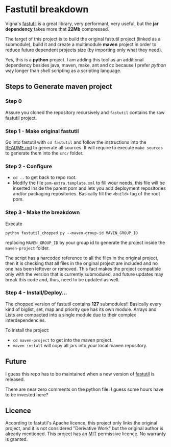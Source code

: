 # Fastutil breakdown

Vigna's [fastutil](https://github.com/vigna/fastutil) is a great library, very performant, very useful, but the **jar dependency** takes more that **22Mb** compressed.

The target of this project is to build the original fastutil project (linked as a submodule), build it and create a multimodule **maven** project in order to reduce future dependent projects size (by importing only what they need).

Yes, this is a **python** project. I am adding this tool as an additional dependency besides java, maven, make, ant and cc because I prefer _python_ way longer than _shell_ scripting as a scripting language.

## Steps to Generate maven project

### Step 0
Assure you cloned the repository recursively and `fastutil` contains the raw fastutil project.

### Step 1 - Make original fastutil

Go into fastutil with `cd fastutil` and follow the instructions into the [README.md](fastutil/README.md) to generate all sources. It will require to execute `make sources` to generate them into the `src/` folder.

### Step 2 - Configure

- `cd ..` to get back to repo root.
- Modify the file `pom-extra.template.xml` to fill wour needs, this file will be inserted inside the parent pom and lets you add deployment repositories and/or packaging repositories. Basically fill the `<build>` tag of the root pom.

### Step 3 - Make the breakdown

Execute

```
python fastutil_chopped.py --maven-group-id MAVEN_GROUP_ID
```

replacing `MAVEN_GROUP_ID` by your group id to generate the project inside the `maven-project` folder.

The script has a harcoded reference to all the files in the original project, then it is checking that all files in the original project are included and no one has been leftover or removed. This fact makes the project compatible only with the version that is currently submoduled, and future updates may break this code and, thus, need to be updated as well.

### Step 4 - Install/Deploy...

The chopped version of fastutil contains **127** submodules!! Basically every kind of biglist, set, map and priority que has its own module. Arrays and Lists are compacted into a single module due to their complex interdependencies.

To install the project:

- `cd maven-project` to get into the maven project.
- `maven install` will copy all jars into your local maven repository.

## Future

I guess this repo has to be maintained when a new version of [fastutil](https://github.com/vigna/fastutil) is released.

There are near zero comments on the python file. I guess some hours have to be invested here?

## Licence

According to fastutil's Apache licence, this project only links the original project, and it is not considered "Derivative Work" but the original author is already mentioned. This project has an [MIT](LICENSE) permissive licence. No warranty is granted.
